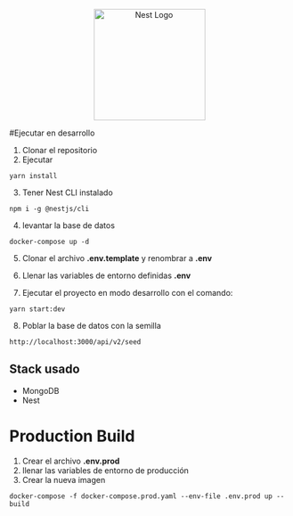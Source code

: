 <p align="center">
  <a href="http://nestjs.com/" target="blank"><img src="https://nestjs.com/img/logo-small.svg" width="200" alt="Nest Logo" /></a>
</p>

#Ejecutar en desarrollo

1. Clonar el repositorio
2. Ejecutar

```
yarn install
```

3. Tener Nest CLI instalado

```
npm i -g @nestjs/cli
```

4. levantar la base de datos

```
docker-compose up -d
```

5. Clonar el archivo **.env.template** y renombrar a **.env**

6. Llenar las variables de entorno definidas **.env**

7. Ejecutar el proyecto en modo desarrollo con el comando:

```
yarn start:dev
```

8. Poblar la base de datos con la semilla

```
http://localhost:3000/api/v2/seed
```

## Stack usado

- MongoDB
- Nest

# Production Build


1. Crear el archivo __.env.prod__
2. llenar las variables de entorno de producción 
3. Crear la nueva imagen 

```
docker-compose -f docker-compose.prod.yaml --env-file .env.prod up --build
```

